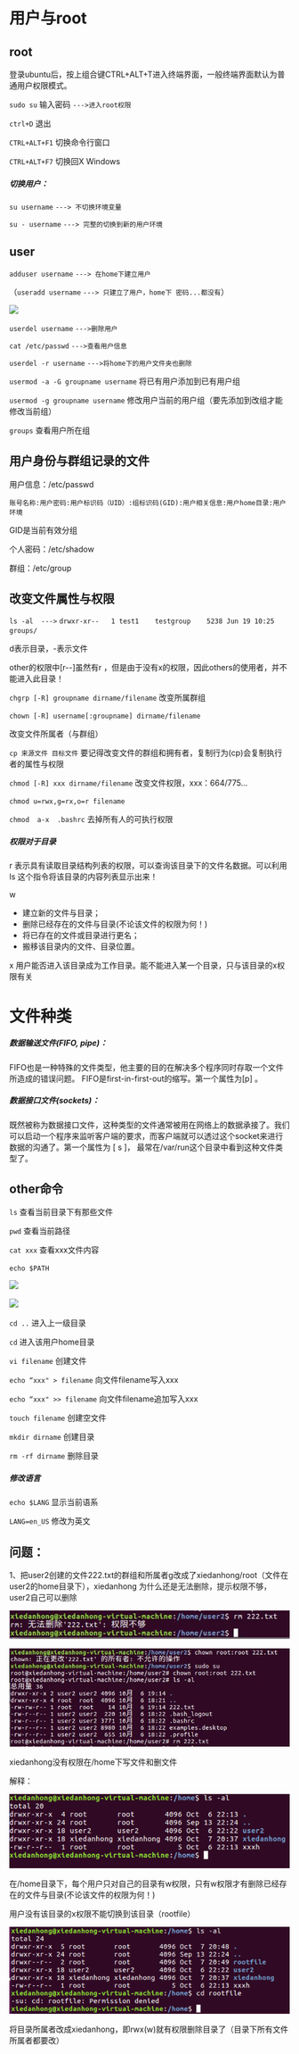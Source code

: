 # 用户与root

## root

​	登录ubuntu后，按上组合键CTRL+ALT+T进入终端界面，一般终端界面默认为普通用户权限模式。

`sudo su`  输入密码 `--->进入root权限`

`ctrl+D` 退出



`CTRL+ALT+F1` 切换命令行窗口

`CTRL+ALT+F7` 切换回X Windows



##### 切换用户：

`su username`  `---> 不切换环境变量`

`su - username`  `---> 完整的切换到新的用户环境`



## user

`adduser username` `---> 在home下建立用户`

（`useradd username` `---> 只建立了用户，home下 密码...都没有`）

![](F:\xiedanhong\images\linux1.jpg)

`userdel username` `--->删除用户`

`cat /etc/passwd` `--->查看用户信息`

`userdel -r username` `--->将home下的用户文件夹也删除`



`usermod -a -G groupname username`  将已有用户添加到已有用户组

`usermod -g groupname username` 修改用户当前的用户组（要先添加到改组才能修改当前组）

`groups` 查看用户所在组



## 用户身份与群组记录的文件

用户信息：/etc/passwd

`账号名称:用户密码:用户标识码（UID）:组标识码(GID):用户相关信息:用户home目录:用户环境`

GID是当前有效分组



个人密码：/etc/shadow

群组：/etc/group



## 改变文件属性与权限

`ls -al  --->`  `drwxr-xr--   1 test1    testgroup    5238 Jun 19 10:25 groups/`

d表示目录，-表示文件

other的权限中[r--]虽然有r ，但是由于没有x的权限，因此others的使用者，并不能进入此目录！



`chgrp [-R] groupname dirname/filename`  改变所属群组

`chown [-R] username[:groupname] dirname/filename`

 改变文件所属者（与群组）

`cp 来源文件 目标文件`  要记得改变文件的群组和拥有者，复制行为(cp)会复制执行者的属性与权限



`chmod [-R] xxx dirname/filename`  改变文件权限，xxx：664/775...

`chmod u=rwx,g=rx,o=r filename` 

`chmod  a-x  .bashrc`  去掉所有人的可执行权限



##### 权限对于目录

r 表示具有读取目录结构列表的权限，可以查询该目录下的文件名数据。可以利用 ls 这个指令将该目录的内容列表显示出来！

w 

- 建立新的文件与目录；
- 删除已经存在的文件与目录(不论该文件的权限为何！)
- 将已存在的文件或目录进行更名；
- 搬移该目录内的文件、目录位置。

x 用户能否进入该目录成为工作目录。能不能进入某一个目录，只与该目录的x权限有关



# 文件种类

##### 数据输送文件(FIFO, pipe)：

FIFO也是一种特殊的文件类型，他主要的目的在解决多个程序同时存取一个文件所造成的错误问题。
FIFO是first-in-first-out的缩写。第一个属性为[p] 。

##### 数据接口文件(sockets)：

既然被称为数据接口文件，这种类型的文件通常被用在网络上的数据承接了。我们可以启动一个程序来监听客户端的要求，而客户端就可以透过这个socket来进行数据的沟通了。第一个属性为 [ s ]，
最常在/var/run这个目录中看到这种文件类型了。

## other命令

`ls` 查看当前目录下有那些文件

`pwd` 查看当前路径

`cat xxx` 查看xxx文件内容

`echo $PATH` 

![](images/TIM图片20180917161711.png)

![](images/TIM图片20180917170656.png)

`cd ..` 进入上一级目录

`cd` 进入该用户home目录



`vi filename` 创建文件

`echo “xxx" > filename` 向文件filename写入xxx

`echo “xxx" >> filename` 向文件filename追加写入xxx

`touch filename`  创建空文件

`mkdir dirname`  创建目录

`rm -rf dirname`  删除目录



##### 修改语言

`echo $LANG` 显示当前语系

`LANG=en_US` 修改为英文





## 问题：

1、把user2创建的文件222.txt的群组和所属者g改成了xiedanhong/root（文件在user2的home目录下），xiedanhong 为什么还是无法删除，提示权限不够，user2自己可以删除

![权限不够](images/linux1.jpg)

![权限不够](images/linux2.jpg)

xiedanhong没有权限在/home下写文件和删文件



解释：

![](images/linux3.png)

在/home目录下，每个用户只对自己的目录有w权限，只有w权限才有删除已经存在的文件与目录(不论该文件的权限为何！)

用户没有该目录的x权限不能切换到该目录（rootfile）

![](images/linux4.png)

将目录所属者改成xiedanhong，即rwx(w)就有权限删除目录了（目录下所有文件所属者都要改）



